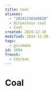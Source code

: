 ```yaml
---
title: Coal
aliases:
  - "20241230160820"
  - Bituminous coal
  - Coal
created: 2024-12-18
modified: 2024-12-30
tags:
  - gccommon
id: 1094
french:
  - Charbon
---
```

# Coal
